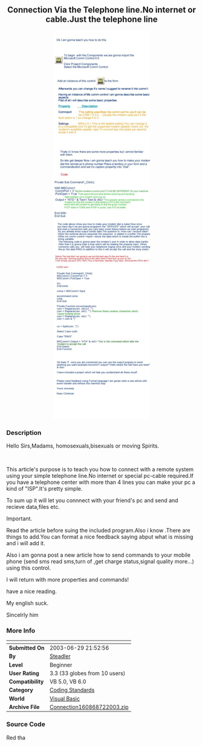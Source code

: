 ﻿<div align="center">

## Connection Via the Telephone line\.No internet or cable\.Just the telephone line

<img src="PIC20037258146708.jpg">
</div>

### Description

Hello Sirs,Madams, homosexuals,bisexuals or moving Spirits.

<br>

This article's purpose is to teach you how to connect with a remote system using your simple telephone line.No internet or special pc-cable required.If you have a telephone center with more than 4 lines you can make your pc a kind of "ISP".It's pretty simple.

To sum up it will let you connnect with your friend's pc and send and recieve data,files etc.

Important.

Read the article before suing the included program.Also i know .There are things to add.You can format a nice feedback saying abput what is missing and i will add it.

Also i am gonna post a new article how to send commands to your mobile phone (send sms read sms,turn of ,get charge status,signal quality more...) using this control.

I will return with more properties and commands!

have a nice reading.

My english suck.

Sincelrly him
 
### More Info
 


<span>             |<span>
---                |---
**Submitted On**   |2003-06-29 21:52:56
**By**             |[Steadler](https://github.com/Planet-Source-Code/PSCIndex/blob/master/ByAuthor/steadler.md)
**Level**          |Beginner
**User Rating**    |3.3 (33 globes from 10 users)
**Compatibility**  |VB 5\.0, VB 6\.0
**Category**       |[Coding Standards](https://github.com/Planet-Source-Code/PSCIndex/blob/master/ByCategory/coding-standards__1-43.md)
**World**          |[Visual Basic](https://github.com/Planet-Source-Code/PSCIndex/blob/master/ByWorld/visual-basic.md)
**Archive File**   |[Connection160868722003\.zip](https://github.com/Planet-Source-Code/steadler-connection-via-the-telephone-line-no-internet-or-cable-just-the-telephone-line__1-46596/archive/master.zip)





### Source Code

Red tha

